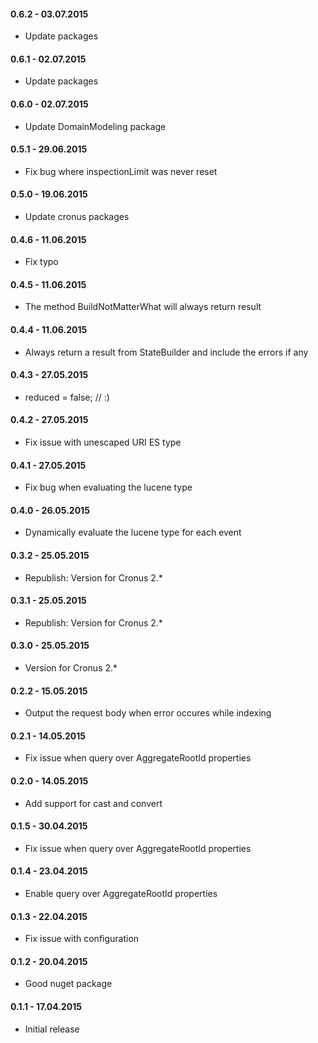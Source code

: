 #### 0.6.2 - 03.07.2015
* Update packages

#### 0.6.1 - 02.07.2015
* Update packages

#### 0.6.0 - 02.07.2015
* Update DomainModeling package

#### 0.5.1 - 29.06.2015
* Fix bug where inspectionLimit was never reset

#### 0.5.0 - 19.06.2015
* Update cronus packages

#### 0.4.6 - 11.06.2015
* Fix typo

#### 0.4.5 - 11.06.2015
* The method BuildNotMatterWhat will always return result

#### 0.4.4 - 11.06.2015
* Always return a result from StateBuilder and include the errors if any

#### 0.4.3 - 27.05.2015
* reduced = false; // :)

#### 0.4.2 - 27.05.2015
* Fix issue with unescaped URI ES type

#### 0.4.1 - 27.05.2015
* Fix bug when evaluating the lucene type

#### 0.4.0 - 26.05.2015
* Dynamically evaluate the lucene type for each event

#### 0.3.2 - 25.05.2015
* Republish: Version for Cronus 2.*

#### 0.3.1 - 25.05.2015
* Republish: Version for Cronus 2.*

#### 0.3.0 - 25.05.2015
* Version for Cronus 2.*

#### 0.2.2 - 15.05.2015
* Output the request body when error occures while indexing

#### 0.2.1 - 14.05.2015
* Fix issue when query over AggregateRootId properties

#### 0.2.0 - 14.05.2015
* Add support for cast and convert

#### 0.1.5 - 30.04.2015
* Fix issue when query over AggregateRootId properties

#### 0.1.4 - 23.04.2015
* Enable query over AggregateRootId properties

#### 0.1.3 - 22.04.2015
* Fix issue with configuration

#### 0.1.2 - 20.04.2015
* Good nuget package

#### 0.1.1 - 17.04.2015
* Initial release
